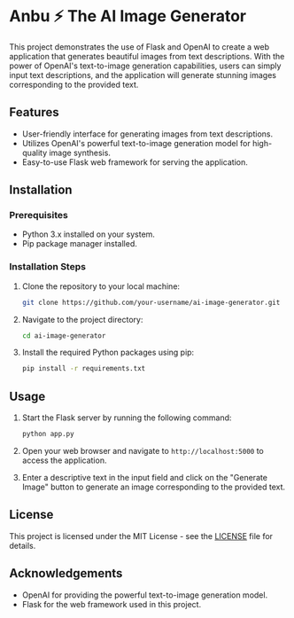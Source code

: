 # Anbu ⚡️ The  AI Image Generator 



This project demonstrates the use of Flask and OpenAI to create a web application that generates beautiful images from text descriptions. With the power of OpenAI's text-to-image generation capabilities, users can simply input text descriptions, and the application will generate stunning images corresponding to the provided text.

## Features

- User-friendly interface for generating images from text descriptions.
- Utilizes OpenAI's powerful text-to-image generation model for high-quality image synthesis.
- Easy-to-use Flask web framework for serving the application.

## Installation

### Prerequisites

- Python 3.x installed on your system.
- Pip package manager installed.

### Installation Steps

1. Clone the repository to your local machine:
   ```bash
   git clone https://github.com/your-username/ai-image-generator.git
   ```

2. Navigate to the project directory:
   ```bash
   cd ai-image-generator
   ```

3. Install the required Python packages using pip:
   ```bash
   pip install -r requirements.txt
   ```

## Usage

1. Start the Flask server by running the following command:
   ```bash
   python app.py
   ```

2. Open your web browser and navigate to `http://localhost:5000` to access the application.

3. Enter a descriptive text in the input field and click on the "Generate Image" button to generate an image corresponding to the provided text.

## License

This project is licensed under the MIT License - see the [LICENSE](LICENSE) file for details.

## Acknowledgements

- OpenAI for providing the powerful text-to-image generation model.
- Flask for the web framework used in this project.
